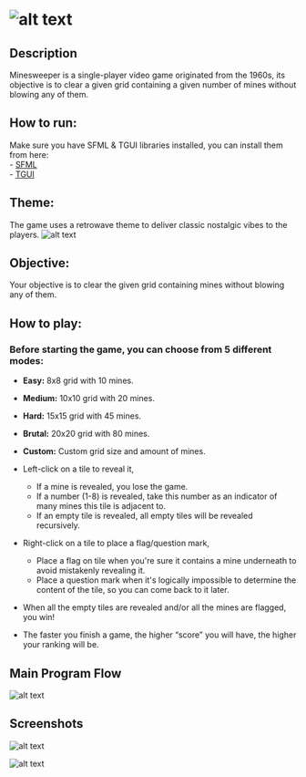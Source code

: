 
![alt text](https://github.com/ahmedabuamra/MinesweeperGame/blob/master/Screenshots/Name.png)
===

## Description
Minesweeper is a single-player video game originated from the 1960s, its objective is to clear a given grid containing a given number of mines without blowing any of them.


## How to run:

Make sure you have SFML & TGUI libraries installed, you can install them from here:  
	- [SFML](https://www.sfml-dev.org/download.php)  
	- [TGUI](https://tgui.eu/download/)

## Theme:
The game uses a retrowave theme to deliver classic nostalgic vibes to the players.
![alt text](https://github.com/ahmedabuamra/MinesweeperGame/blob/master/Screenshots/Pallete.png)

## Objective:
Your objective is to clear the given grid containing mines without blowing any of them.

## How to play:
### Before starting the game, you can choose from 5 different modes:

  - **Easy:** 8x8 grid with 10 mines.  
  - **Medium:** 10x10 grid with 20 mines.  
  - **Hard:** 15x15 grid with 45 mines.  
  - **Brutal:** 20x20 grid with 80 mines.  
  - **Custom:** Custom grid size and amount of mines.  
  
- Left-click on a tile to reveal it,
  - If a mine is revealed, you lose the game.
  - If a number (1-8) is revealed, take this number as an indicator of many mines this tile is adjacent to.
  - If an empty tile is revealed, all empty tiles will be revealed recursively.

- Right-click on a tile to place a flag/question mark,  
  - Place a flag on tile when you're sure it contains a mine underneath to avoid mistakenly revealing it.
  - Place a question mark when it's logically impossible to determine the content of the tile, so you can come back to it later.

- When all the empty tiles are revealed and/or all the mines are flagged, you win!
- The faster you finish a game, the higher “score” you will have, the higher your ranking will be.

## Main Program Flow
![alt text](https://github.com/ahmedabuamra/MinesweeperGame/blob/master/Screenshots/Flowchart.png)

## Screenshots

![alt text](https://github.com/ahmedabuamra/MinesweeperGame/blob/master/Screenshots/Main%20Menu.png)


![alt text](https://github.com/ahmedabuamra/MinesweeperGame/blob/master/Screenshots/GameDemo.png)
